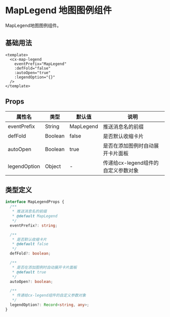 # MapLegend 地图图例组件

MapLegend地图图例组件。

## 基础用法

```vue
<template>
  <cx-map-legend
    eventPrefix="MapLegend"
    :defFold="false"
    :autoOpen="true"
    :legendOption="{}"
  />
</template>
```

## Props

| 属性名 | 类型 | 默认值 | 说明 |
|--------|------|--------|------|
| eventPrefix | String | MapLegend | 推送消息名的前缀 |
| defFold | Boolean | false | 是否默认收缩卡片 |
| autoOpen | Boolean | true | 是否在添加图例时自动展开卡片面板 |
| legendOption | Object | - | 传递给cx-legend组件的自定义参数对象 |

## 类型定义

```ts
interface MapLegendProps {
  /** 
   * 推送消息名的前缀
   * @default MapLegend
   */
  eventPrefix?: string;

  /**
   * 是否默认收缩卡片
   * @default false
   */
  defFold?: boolean;

  /**
   * 是否在添加图例时自动展开卡片面板
   * @default true
   */
  autoOpen?: boolean;

  /**
   * 传递给cx-legend组件的自定义参数对象
   */
  legendOption?: Record<string, any>;
} 
```
